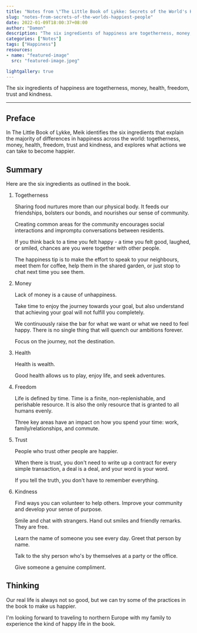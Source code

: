 ```yaml
---
title: "Notes from \"The Little Book of Lykke: Secrets of the World's Happiest People\""
slug: "notes-from-secrets-of-the-worlds-happiest-people"
date: 2022-01-09T18:00:37+08:00
author: "Damon"
description: "The six ingredients of happiness are togetherness, money, health, freedom, trust and kindness."
categories: ["Notes"]
tags: ["Happiness"]
resources:
- name: "featured-image"
  src: "featured-image.jpeg"

lightgallery: true
---
```


The six ingredients of happiness are togetherness, money, health, freedom, trust and kindness.

<!--more-->

---

## Preface

In The Little Book of Lykke, Meik identifies the six ingredients that explain the majority of differences in happiness across the world: togetherness, money, health, freedom, trust and kindness, and explores what actions we can take to become happier.

## Summary

Here are the six ingredients as outlined in the book.

1. Togetherness

    Sharing food nurtures more than our physical body. It feeds our friendships, bolsters our bonds, and nourishes our sense of community.

    Creating common areas for the community encourages social interactions and impromptu conversations between residents.

    If you think back to a time you felt happy - a time you felt good, laughed, or smiled, chances are you were together with other people.

    The happiness tip is to make the effort to speak to your neighbours, meet them for coffee, help them in the shared garden, or just stop to chat next time you see them.

2. Money

    Lack of money is a cause of unhappiness.

    Take time to enjoy the journey towards your goal, but also understand that achieving your goal will not fulfill you completely.
 
    We continuously raise the bar for what we want or what we need to feel happy. There is no single thing that will quench our ambitions forever.

    Focus on the journey, not the destination. 

3. Health
    
    Health is wealth.

    Good health allows us to play, enjoy life, and seek adventures.

4. Freedom

    Life is defined by time. Time is a finite, non-replenishable, and perishable resource. It is also the only resource that is granted to all humans evenly.

    Three key areas have an impact on how you spend your time: work, family/relationships, and commute.

5. Trust
    
    People who trust other people are happier.

    When there is trust, you don't need to write up a contract for every simple transaction, a deal is a deal, and your word is your word.

    If you tell the truth, you don't have to remember everything.

6. Kindness
   
    Find ways you can volunteer to help others. Improve your community and develop your sense of purpose.

    Smile and chat with strangers. Hand out smiles and friendly remarks. They are free.

    Learn the name of someone you see every day. Greet that person by name.

    Talk to the shy person who's by themselves at a party or the office.
    
    Give someone a genuine compliment. 

## Thinking

Our real life is always not so good, but we can try some of the practices in the book to make us happier. 

I'm looking forward to traveling to northern Europe with my family to experience the kind of happy life in the book.
